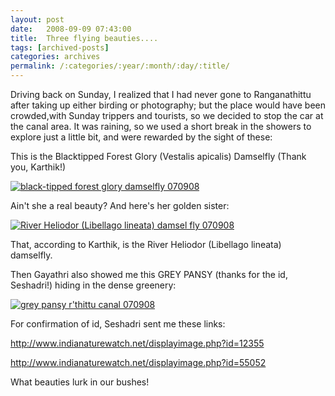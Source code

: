 ```yaml
---
layout: post
date:	2008-09-09 07:43:00
title:  Three flying beauties....
tags: [archived-posts]
categories: archives
permalink: /:categories/:year/:month/:day/:title/
---
```

Driving back on Sunday, I realized that I had never gone to Ranganathittu after taking up either birding or photography; but the place would have been crowded,with Sunday trippers and tourists, so we decided to stop the car at the canal area. It was raining, so we used a short break in the showers to explore just a little bit, and were rewarded by the sight of these:

This is the Blacktipped Forest Glory (Vestalis apicalis) Damselfly (Thank you, Karthik!)

<a href="http://s297.photobucket.com/albums/mm205/depontis/?action=view&current=IMG_6677.jpg" target="_blank"><img src="http://i297.photobucket.com/albums/mm205/depontis/IMG_6677.jpg" border="0" alt="black-tipped forest glory damselfly 070908"></a>

Ain't she a real beauty? And here's her golden sister:


<a href="http://s297.photobucket.com/albums/mm205/depontis/?action=view&current=IMG_6683.jpg" target="_blank"><img src="http://i297.photobucket.com/albums/mm205/depontis/IMG_6683.jpg" border="0" alt="River Heliodor (Libellago lineata) damsel fly 070908"></a>


That, according to Karthik, is the River Heliodor (Libellago lineata) damselfly. 


Then Gayathri also showed me this GREY PANSY (thanks for the id, Seshadri!) hiding in the dense greenery:

<a href="http://s297.photobucket.com/albums/mm205/depontis/?action=view&current=IMG_6664.jpg" target="_blank"><img src="http://i297.photobucket.com/albums/mm205/depontis/IMG_6664.jpg" border="0" alt="grey pansy r'thittu canal 070908"></a>


For confirmation of id, Seshadri sent me these links:


http://www.indianaturewatch.net/displayimage.php?id=12355


http://www.indianaturewatch.net/displayimage.php?id=55052

What beauties lurk in our bushes!
